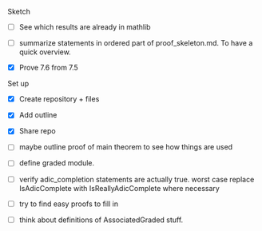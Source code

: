 Sketch
- [ ] See which results are already in mathlib
- [ ] summarize statements in ordered part of proof_skeleton.md. To have a quick overview. 
- [X] Prove 7.6 from 7.5


Set up
- [X] Create repository + files
- [X] Add outline 
- [X] Share repo 


- [ ] maybe outline proof of main theorem to see how things are used
- [ ] define graded module.
- [ ] verify adic_completion statements are actually true. worst case replace IsAdicComplete with IsReallyAdicComplete where necessary
- [ ] try to find easy proofs to fill in
- [ ] think about definitions of AssociatedGraded stuff. 
